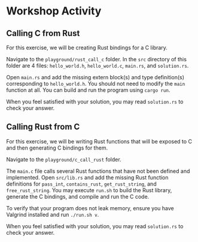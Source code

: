 # Workshop Activity

## Calling C from Rust
For this exercise, we will be creating Rust bindings for a C library.

Navigate to the `playground/rust_call_c` folder. In the `src` directory of this folder are 4 files: `hello_world.h`, `hello_world.c`, `main.rs`, and `solution.rs`.

Open `main.rs` and add the missing extern block(s) and type definition(s) corresponding to `hello_world.h`.
You should not need to modify the `main` function at all.
You can build and run the program using `cargo run`.

When you feel satisfied with your solution, you may read `solution.rs` to check your answer.

## Calling Rust from C
For this exercise, we will be writing Rust functions that will be exposed to C and then generating C bindings for them.

Navigate to the `playground/c_call_rust` folder.

The `main.c` file calls several Rust functions that have not been defined and implemented.
Open `src/lib.rs` and add the missing Rust function definitions for `pass_int`, `contains_rust`, `get_rust_string`, and `free_rust_string`.
You may execute `run.sh` to build the Rust library, generate the C bindings, and compile and run the C code.

To verify that your program does not leak memory, ensure you have Valgrind installed and run `./run.sh v`.

When you feel satisfied with your solution, you may read `solution.rs` to check your answer.
